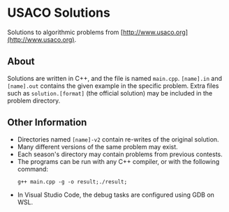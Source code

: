 # USACO Solutions
Solutions to algorithmic problems from [http://www.usaco.org](http://www.usaco.org).

## About
Solutions are written in C++, and the file is named ``main.cpp``. ``[name].in`` and ``[name].out`` contains the given example in the specific problem.
Extra files such as ``solution.[format]`` (the official solution) may be included in the problem directory.

## Other Information
* Directories named ``[name]-v2`` contain re-writes of the original solution.
* Many different versions of the same problem may exist.
* Each season's directory may contain problems from previous contests.
* The programs can be run with any C++ compiler, or with the following command:
  ```
  g++ main.cpp -g -o result;./result;
  ```
* In Visual Studio Code, the debug tasks are configured using GDB on WSL.